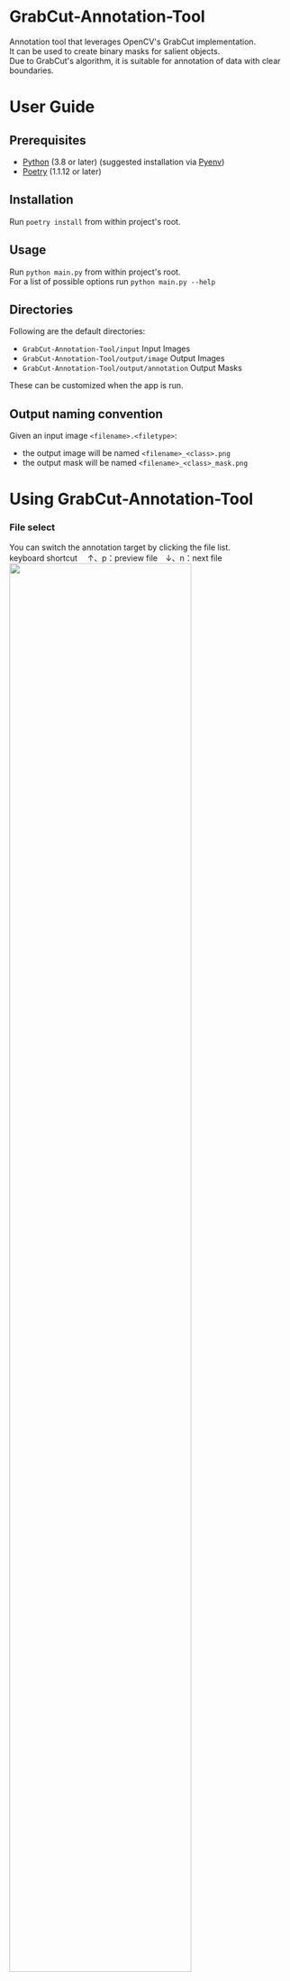 # GrabCut-Annotation-Tool
Annotation tool that leverages OpenCV's GrabCut implementation.  
It can be used to create binary masks for salient objects.  
Due to GrabCut's algorithm, it is suitable for annotation of data with clear boundaries.<br>

# User Guide
## Prerequisites
* [Python](https://www.python.org/downloads/) (3.8 or later) (suggested installation via [Pyenv](https://github.com/pyenv/pyenv#installation))
* [Poetry](https://python-poetry.org/docs/#installation) (1.1.12 or later)
## Installation
Run ```poetry install``` from within project's root.

## Usage
Run ```python main.py``` from within project's root.  
For a list of possible options run ```python main.py --help``` 

## Directories
Following are the default directories:
* ```GrabCut-Annotation-Tool/input``` Input Images
* ```GrabCut-Annotation-Tool/output/image``` Output Images
* ```GrabCut-Annotation-Tool/output/annotation``` Output Masks  

These can be customized when the app is run.  

## Output naming convention
Given an input image ```<filename>.<filetype>```: 
* the output image will be named ```<filename>_<class>.png``` 
* the output mask will be named ```<filename>_<class>_mask.png```

# Using GrabCut-Annotation-Tool
### File select
You can switch the annotation target by clicking the file list.<br>
keyboard shortcut 　↑、p：preview file　↓、n：next file<br>
<img src="https://user-images.githubusercontent.com/37477845/131686101-c94132bc-4b76-488a-85fe-69d9d9c216bd.png" width="80%">

### Initial ROI designation
You can specify the initial ROI by right-drag the mouse when "Select ROI" is displayed.<br>
<img src="https://user-images.githubusercontent.com/37477845/131687291-4f4c06d5-89fa-452d-925f-5576edc5af64.png" width="80%"><br><br>

After the drag is finished, GrabCut processing is performed.<br>
<img src="https://user-images.githubusercontent.com/37477845/131687690-295dc463-f82e-447b-86f8-65bbf6cf4e2d.png" width="80%"><br><br>

The area is selected.<br>
<img src="https://user-images.githubusercontent.com/37477845/131688127-3fc1c00e-0f99-435a-aa29-d9392c7af6d0.png" width="80%"><br><br>

### Background designation
You can specify the background by dragging the right mouse button.<br>
<img src="https://user-images.githubusercontent.com/37477845/131688309-c47184d9-f793-49f0-aa26-445ea2c2b431.png" width="80%"><br><br>

<img src="https://user-images.githubusercontent.com/37477845/131688599-dc78e307-8a3b-4ec7-a9be-05325486ee5e.png" width="80%"><br><br>

### Foreground designation
You can switch to foreground specification by unchecking "Mark background".<br>
keyboard shortcut　Ctrl<br>
<img src="https://user-images.githubusercontent.com/37477845/131688947-ab0505ca-8413-4afe-8d5a-c42ae1f25a3f.png" width="80%"><br><br>

You can specify the foreground by dragging the right mouse button.<br>
<img src="https://user-images.githubusercontent.com/37477845/131689310-5447308d-2019-48d7-8a43-df7707969599.png" width="80%"><br><br>

<img src="https://user-images.githubusercontent.com/37477845/131689509-ea0597a4-939a-4821-a077-40720687e8b1.png" width="80%"><br><br>

### Saving
To save the image and the mask click the **Save** button, a prompt will ask you to type in the class id for the masked object. Upon confirmation the results are save.

# Credits
Kazuhito Takahashi(https://twitter.com/KzhtTkhs) for the original implementation from which this project is derived.
 
# License 
GrabCut-Annotation-Tool is under [Apache-2.0 License](LICENSE).

The sample image uses the photograph of [フリー素材 ぱくたそ](https://www.pakutaso.com).
